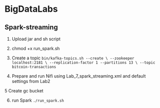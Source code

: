 # BigDataLabs

## Spark-streaming

1. Upload jar and sh script
2. chmod +x run_spark.sh
3. Create a topic
`bin/kafka-topics.sh --create \
  --zookeeper localhost:2181 \
  --replication-factor 1 --partitions 13 \
  --topic bitcoin-transactions`

4. Prepare and run Nifi using Lab_7_spark_streaming.xml
and default settings from Lab2

5  Create gc bucket

6. run Spark `./run_spark.sh`
